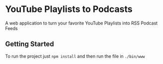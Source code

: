 # YouTube Playlists to Podcasts

A web application to turn your favorite YouTube Playlists into RSS Podcast Feeds

## Getting Started

To run the project just ```npm install``` and then run the file in ```./bin/www```

